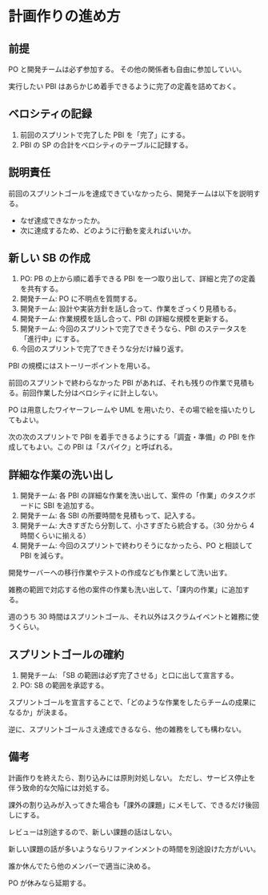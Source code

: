 # 計画作りの進め方

## 前提

PO と開発チームは必ず参加する。
その他の関係者も自由に参加していい。

実行したい PBI はあらかじめ着手できるように完了の定義を詰めておく。

## ベロシティの記録

1. 前回のスプリントで完了した PBI を「完了」にする。
2. PBI の SP の合計をベロシティのテーブルに記録する。

## 説明責任

前回のスプリントゴールを達成できていなかったら、開発チームは以下を説明する。

- なぜ達成できなかったか。
- 次に達成するため、どのように行動を変えればいいか。

## 新しい SB の作成

1. PO: PB の上から順に着手できる PBI を一つ取り出して、詳細と完了の定義を共有する。
2. 開発チーム: PO に不明点を質問する。
3. 開発チーム: 設計や実装方針を話し合って、作業をざっくり見積もる。
4. 開発チーム: 作業規模を話し合って、PBI の詳細な規模を更新する。
5. 開発チーム: 今回のスプリントで完了できそうなら、PBI のステータスを「進行中」にする。
6. 今回のスプリントで完了できそうな分だけ繰り返す。

PBI の規模にはストーリーポイントを用いる。

前回のスプリントで終わらなかった PBI があれば、それも残りの作業で見積もる。前回作業した分はベロシティに計上しない。

PO は用意したワイヤーフレームや UML を用いたり、その場で絵を描いたりしてもよい。

次の次のスプリントで PBI を着手できるようにする「調査・準備」の PBI を作成してもよい。この PBI は「スパイク」と呼ばれる。

## 詳細な作業の洗い出し

1. 開発チーム: 各 PBI の詳細な作業を洗い出して、案件の「作業」のタスクボードに SBI を追加する。
2. 開発チーム: 各 SBI の所要時間を見積もって、記入する。
3. 開発チーム: 大きすぎたら分割して、小さすぎたら統合する。（30 分から 4 時間くらいに揃える）
4. 開発チーム: 今回のスプリントで終わりそうになかったら、PO と相談して PBI を減らす。

開発サーバーへの移行作業やテストの作成なども作業として洗い出す。

雑務の範囲で対応する他の案件の作業も洗い出して、「課内の作業」に追加する。

週のうち 30 時間はスプリントゴール、それ以外はスクラムイベントと雑務に使うくらい。

## スプリントゴールの確約

1. 開発チーム: 「SB の範囲は必ず完了させる」と口に出して宣言する。
2. PO: SB の範囲を承認する。

スプリントゴールを宣言することで、「どのような作業をしたらチームの成果になるか」が決まる。

逆に、スプリントゴールさえ達成できるなら、他の雑務をしても構わない。

## 備考

計画作りを終えたら、割り込みには原則対処しない。
ただし、サービス停止を伴う致命的な欠陥には対処する。

課外の割り込みが入ってきた場合も「課外の課題」にメモして、できるだけ後回しにする。

レビューは別途するので、新しい課題の話はしない。

新しい課題の話が多いようならリファインメントの時間を別途設けた方がいい。

誰か休んでたら他のメンバーで適当に決める。

PO が休みなら延期する。
